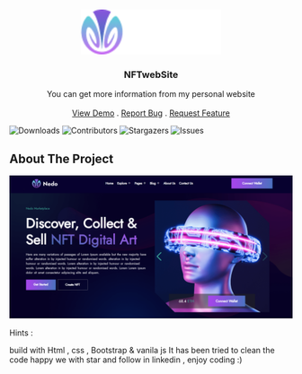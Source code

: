 <br/>
<p align="center">
  <a href="https://arshiafarrokhi.github.io/NFTwebSite/">
    <img src="assets\images\101.png" alt="Logo" width="250" height="80">
  </a>

  <h3 align="center">NFTwebSite</h3>

  <p align="center">
    You can get more information from my personal website
    <br/>
    <br/>
    <a href="https://arshiafarrokhi.github.io/NFTwebSite/">View Demo</a>
    .
    <a href="https://arshiafarrokhi.github.io/NFTwebSite/issues">Report Bug</a>
    .
    <a href="https://arshiafarrokhi.github.io/NFTwebSite/issues">Request Feature</a>
  </p>
</p>

![Downloads](https://img.shields.io/github/downloads/arshiafarrokhi/BitCoinLivePrice/total) ![Contributors](https://img.shields.io/github/contributors/arshiafarrokhi/BitCoinLivePrice?color=dark-green) ![Stargazers](https://img.shields.io/github/stars/arshiafarrokhi/BitCoinLivePrice?style=social) ![Issues](https://img.shields.io/github/issues/arshiafarrokhi/BitCoinLivePrice) 

## About The Project

<img src="assets\images\Untitled.png" alt="about">

Hints :

build with Html , css , Bootstrap & vanila js
It has been tried to clean the code
happy we with star and follow in linkedin , enjoy coding :)



